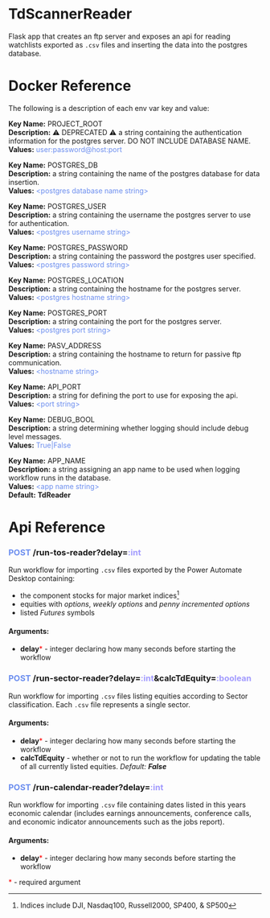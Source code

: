 # TdScannerReader

Flask app that creates an ftp server and exposes an api for reading watchlists exported as `.csv` files and inserting the data into the postgres database.

# Docker Reference

The following is a description of each env var key and value:

**Key Name:** PROJECT_ROOT \
**Description:** :warning: DEPRECATED :warning: a string containing the authentication information for the postgres server. DO NOT INCLUDE DATABASE NAME. \
**Values:** <span style="color:#6C8EEF">user:password@host:port</span>

**Key Name:** POSTGRES_DB \
**Description:** a string containing the name of the postgres database for data insertion. \
**Values:** <span style="color:#6C8EEF">\<postgres database name string></span>

**Key Name:** POSTGRES_USER \
**Description:**  a string containing the username the postgres server to use for authentication. \
**Values:** <span style="color:#6C8EEF">\<postgres username string></span>

**Key Name:** POSTGRES_PASSWORD \
**Description:** a string containing the password the postgres user specified. \
**Values:** <span style="color:#6C8EEF">\<postgres password string></span>

**Key Name:** POSTGRES_LOCATION \
**Description:** a string containing the hostname for the postgres server. \
**Values:** <span style="color:#6C8EEF">\<postgres hostname string></span>

**Key Name:** POSTGRES_PORT \
**Description:** a string containing the port for the postgres server. \
**Values:** <span style="color:#6C8EEF">\<postgres port string></span>

**Key Name:** PASV_ADDRESS \
**Description:** a string containing the hostname to return for passive ftp communication. \
**Values:** <span style="color:#6C8EEF">\<hostname string></span>

**Key Name:** API_PORT \
**Description:** a string for defining the port to use for exposing the api. \
**Values:** <span style="color:#6C8EEF">\<port string></span>

**Key Name:** DEBUG_BOOL \
**Description:** a string determining whether logging should include debug level messages. \
**Values:** <span style="color:#6C8EEF">True|False</span>

**Key Name:** APP_NAME \
**Description:** a string assigning an app name to be used when logging workflow runs in the database. \
**Values:** <span style="color:#6C8EEF">\<app name string></span>\
**Default:** **TdReader**

# Api Reference

[comment]: <> (First Command)
### <span style="color:#6C8EEF">**POST**</span> /run-tos-reader?delay=<span style="color:#a29bfe">**:int**</span>
Run workflow for importing `.csv` files exported by the Power Automate Desktop containing: 
* the component stocks for major market indices[^1]
* equities with *options*, *weekly options* and *penny incremented options* 
* listed *Futures* symbols

#### **Arguments:**
- **delay**<span style="color:red">*</span> - integer declaring how many seconds before starting the workflow

[comment]: <> (Second Command)
### <span style="color:#6C8EEF">**POST**</span> /run-sector-reader?delay=<span style="color:#a29bfe">**:int**</span>&calcTdEquity=<span style="color:#a29bfe">**:boolean**</span>
Run workflow for importing `.csv` files listing equities according to Sector classification. Each `.csv` file represents a single sector. 
#### **Arguments:**
- **delay**<span style="color:red">*</span> - integer declaring how many seconds before starting the workflow
- **calcTdEquity** - whether or not to run the workflow for updating the table of all currently listed equities. *Default:* ***False***

[comment]: <> (Third Command)
### <span style="color:#6C8EEF">**POST**</span> /run-calendar-reader?delay=<span style="color:#a29bfe">**:int**</span>
Run workflow for importing `.csv` file containing dates listed in this years economic calendar (includes earnings announcements, conference calls, and economic indicator announcements such as the jobs report).
#### **Arguments:**
- **delay**<span style="color:red">*</span> - integer declaring how many seconds before starting the workflow

<span style="color:red">*</span> - required argument
[^1]: Indices include DJI, Nasdaq100, Russell2000, SP400, & SP500


